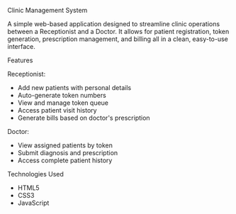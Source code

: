 
Clinic Management System

A simple web-based application designed to streamline clinic operations between a Receptionist and a Doctor. It allows for patient registration, token generation, prescription management, and billing all in a clean, easy-to-use interface.

Features

Receptionist:
- Add new patients with personal details
- Auto-generate token numbers
- View and manage token queue
- Access patient visit history
- Generate bills based on doctor's prescription

Doctor:
- View assigned patients by token
- Submit diagnosis and prescription
- Access complete patient history

Technologies Used
- HTML5
- CSS3
- JavaScript


